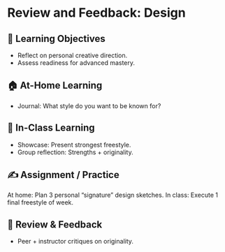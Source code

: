 # Review and Feedback: Design

## 🎯 Learning Objectives
- Reflect on personal creative direction.
- Assess readiness for advanced mastery.

## 🏠 At-Home Learning
- Journal: What style do you want to be known for?

## 🏫 In-Class Learning
- Showcase: Present strongest freestyle.
- Group reflection: Strengths + originality.

## ✍️ Assignment / Practice
At home: Plan 3 personal “signature” design sketches.
In class: Execute 1 final freestyle of week.

## 🧾 Review & Feedback
- Peer + instructor critiques on originality.
